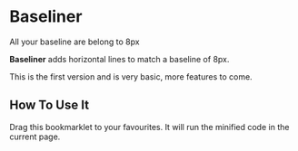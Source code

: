Baseliner
======

All your baseline are belong to 8px

**Baseliner** adds horizontal lines to match a baseline of 8px.

This is the first version and is very basic, more features to come.


## How To Use It

Drag this bookmarklet to your favourites. It will run the minified code in the current page.

```javascript:(function(){var e=document.getElementsByTagName("body")[0],t=document.createElement("style"),n;t.appendChild(document.createTextNode(""));document.getElementsByTagName("head")[0].appendChild(t);n=t.sheet;n.insertRule(".baseline{position:relative;}",0);n.insertRule(".baseline:after{position:absolute;width:auto;height:auto;z-index:9999;content:'';display:block;pointer-events:none;top:calc(39px+88px);top:0;right:0;bottom:0;left:0;background:url('data:image/png;base64,iVBORw0KGgoAAAANSUhEUgAAAAQAAAAIAQMAAADk/cxGAAAABlBMVEX///8AAABVwtN+AAAAAnRSTlMANrkpWKEAAAAMSURBVAiZY2BAAQ8AAPAA4ZQsu0UAAAAASUVORK5CYII=') repeat top left;}",0);n.insertRule(".baseline:active:after{display:none;}",0);e.className=e.className+" baseline"})();
```


